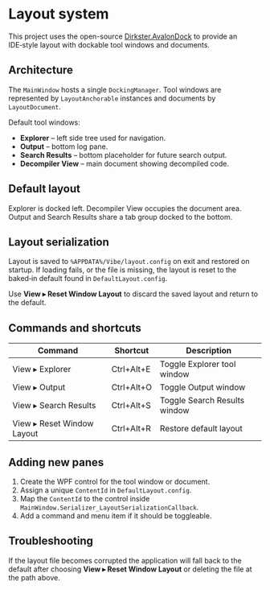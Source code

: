 # Layout system

This project uses the open-source [Dirkster.AvalonDock](https://github.com/Dirkster99/AvalonDock) to provide an IDE‑style layout with dockable tool windows and documents.

## Architecture

The `MainWindow` hosts a single `DockingManager`.  Tool windows are represented by `LayoutAnchorable` instances and documents by `LayoutDocument`.

Default tool windows:

- **Explorer** – left side tree used for navigation.
- **Output** – bottom log pane.
- **Search Results** – bottom placeholder for future search output.
- **Decompiler View** – main document showing decompiled code.

## Default layout

Explorer is docked left.  Decompiler View occupies the document area.  Output and Search Results share a tab group docked to the bottom.

## Layout serialization

Layout is saved to `%APPDATA%/Vibe/layout.config` on exit and restored on startup.  If loading fails, or the file is missing, the layout is reset to the baked‑in default found in `DefaultLayout.config`.

Use **View ▸ Reset Window Layout** to discard the saved layout and return to the default.

## Commands and shortcuts

| Command | Shortcut | Description |
| --- | --- | --- |
| View ▸ Explorer | Ctrl+Alt+E | Toggle Explorer tool window |
| View ▸ Output | Ctrl+Alt+O | Toggle Output window |
| View ▸ Search Results | Ctrl+Alt+S | Toggle Search Results window |
| View ▸ Reset Window Layout | Ctrl+Alt+R | Restore default layout |

## Adding new panes

1. Create the WPF control for the tool window or document.
2. Assign a unique `ContentId` in `DefaultLayout.config`.
3. Map the `ContentId` to the control inside `MainWindow.Serializer_LayoutSerializationCallback`.
4. Add a command and menu item if it should be toggleable.

## Troubleshooting

If the layout file becomes corrupted the application will fall back to the default after choosing **View ▸ Reset Window Layout** or deleting the file at the path above.
